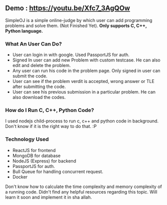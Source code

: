 ## Demo : https://youtu.be/Xfc7_3AgQOw

SimpleOJ is a simple online-judge by which user can add programming problems and solve them. (Not Finished Yet).
**Only supports C, C++, Python language.**


### What An User Can Do?
 - User can login in with google. Used PassportJS for auth.
 - Signed In user can add new Problem with custom testcase. He can also edit and delete the problem.
 - Any user can run his code in the problem page. Only signed in user can submit the code.
 - User can see if the problem verdit is accepted, wrong answer or TLE after submitting the code. 
 - User can see his previous submission in a particular problem. He can also download the codes.

### How do I Run C, C++, Python Code?
I used nodejs child-process to run c, c++ and python code in background. Don't know if it is the right way to do that. :P

### Technology Used
  - ReactJS for frontend
  - MongoDB for database
  - NodeJS (Express) for backend
  - PassportJS for auth.
  - Bull Queue for handling concurrent request.
  - Docker

Don't know how to calculate the time complexity and memory complexity of a running code. Didn't find any helpful resources regarding this topic. Will learn it soon and implement it in sha allah.
